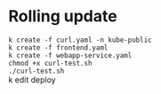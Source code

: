 # Rolling update
``k create -f curl.yaml -n kube-public``  
``k create -f frontend.yaml``    
``k create -f webapp-service.yaml``    
``chmod +x curl-test.sh``  
``./curl-test.sh``  
k edit deploy 
  

